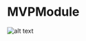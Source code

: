 # MVPModule
![alt text](https://surfstudio.github.io/Surf-iOS-Developers/img/SurfMVP/surf_mvp_old.jpeg)
